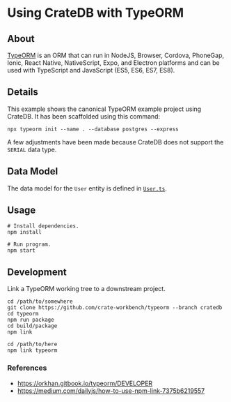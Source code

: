 # Using CrateDB with TypeORM


## About

[TypeORM] is an ORM that can run in NodeJS, Browser, Cordova, PhoneGap, Ionic,
React Native, NativeScript, Expo, and Electron platforms and can be used with
TypeScript and JavaScript (ES5, ES6, ES7, ES8).


## Details

This example shows the canonical TypeORM example project using CrateDB. It has
been scaffolded using this command:
```shell
npx typeorm init --name . --database postgres --express
```
A few adjustments have been made because CrateDB does not support the `SERIAL`
data type.


## Data Model

The data model for the `User` entity is defined in [`User.ts`](./src/entity/User.ts).


## Usage

```shell
# Install dependencies.
npm install

# Run program.
npm start
```


## Development

Link a TypeORM working tree to a downstream project.

```shell
cd /path/to/somewhere
git clone https://github.com/crate-workbench/typeorm --branch cratedb
cd typeorm
npm run package
cd build/package
npm link

cd /path/to/here
npm link typeorm
```

### References
- https://orkhan.gitbook.io/typeorm/DEVELOPER
- https://medium.com/dailyjs/how-to-use-npm-link-7375b6219557


[TypeORM]: https://typeorm.io/
